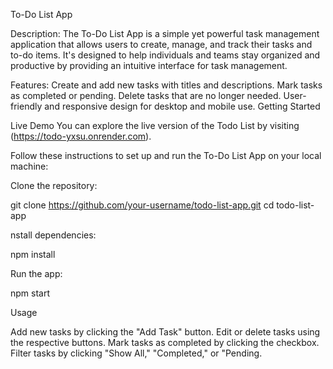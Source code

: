 To-Do List App


Description:
The To-Do List App is a simple yet powerful task management application that allows users to create, manage, and track their tasks and to-do items. It's designed to help individuals and teams stay organized and productive by providing an intuitive interface for task management.

Features:
Create and add new tasks with titles and descriptions.
Mark tasks as completed or pending.
Delete tasks that are no longer needed.
User-friendly and responsive design for desktop and mobile use.
Getting Started

Live Demo
You can explore the live version of the Todo List by visiting (https://todo-yxsu.onrender.com).

Follow these instructions to set up and run the To-Do List App on your local machine:

Clone the repository:

git clone https://github.com/your-username/todo-list-app.git
cd todo-list-app

nstall dependencies:

npm install

Run the app:

npm start

Usage

Add new tasks by clicking the "Add Task" button.
Edit or delete tasks using the respective buttons.
Mark tasks as completed by clicking the checkbox.
Filter tasks by clicking "Show All," "Completed," or "Pending.

